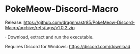 # PokeMeow-Discord-Macro

Release:
https://github.com/dragnmastr85/PokeMeow-Discord-Macro/archive/refs/tags/v1.0.2.zip

· Download, extract and run the executable.

Requires Discord for Windows:
https://discord.com/download
